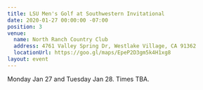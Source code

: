 ```yaml
---
title: LSU Men's Golf at Southwestern Invitational
date: 2020-01-27 00:00:00 -07:00
position: 3
venue:
  name: North Ranch Country Club
  address: 4761 Valley Spring Dr, Westlake Village, CA 91362
  locationUrl: https://goo.gl/maps/EpeP2D3gm5k4H1xg8
layout: event
---
```


Monday Jan 27 and Tuesday Jan 28. Times TBA.